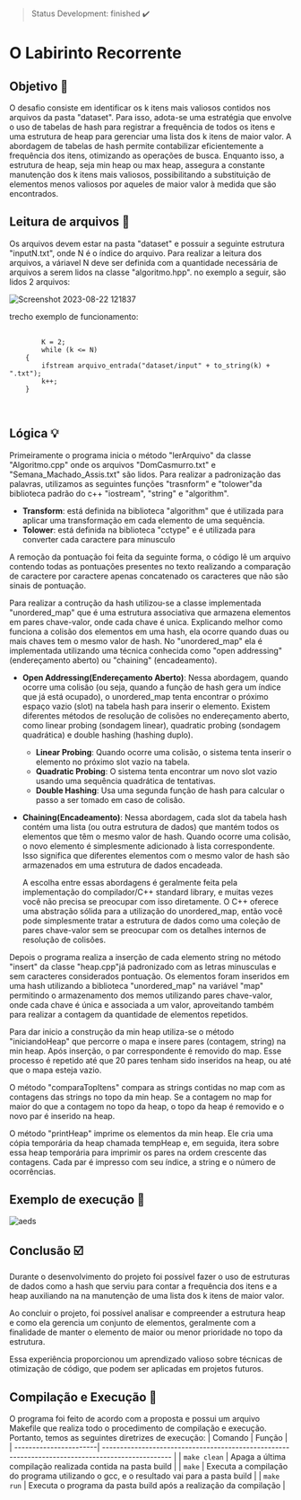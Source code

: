 > Status Development: finished :heavy_check_mark:

# O Labirinto Recorrente

## Objetivo 🎯

O desafio consiste em identificar os k itens mais valiosos contidos nos arquivos da pasta "dataset". Para isso, adota-se uma estratégia que envolve o uso de tabelas de hash para registrar a frequência de todos os itens e uma estrutura de heap para gerenciar uma lista dos k itens de maior valor. A abordagem de tabelas de hash permite contabilizar eficientemente a frequência dos itens, otimizando as operações de busca. Enquanto isso, a estrutura de heap, seja min heap ou max heap, assegura a constante manutenção dos k itens mais valiosos, possibilitando a substituição de elementos menos valiosos por aqueles de maior valor à medida que são encontrados. 

## Leitura de arquivos :file_folder:
 Os arquivos devem estar na pasta "dataset" e possuir a seguinte estrutura "inputN.txt", onde N é o índice do arquivo. Para realizar a leitura dos arquivos, a váriavel N deve ser definida com a quantidade necessária de arquivos a serem lidos na classe "algoritmo.hpp". no exemplo a seguir, são lidos 2 arquivos:

![Screenshot 2023-08-22 121837](https://github.com/teuswx/Top-K-Elementos-Aeds/assets/102326098/73f2bb81-658e-4f05-9739-a73ef2f89516)


 trecho exemplo de funcionamento:

 <pre>
    <code>
        K = 2;
        while (k <= N)
    {
        ifstream arquivo_entrada("dataset/input" + to_string(k) + ".txt");
        k++;
    }
        
    </code> 
</pre>
## Lógica :bulb:

Primeiramente o programa inicia o método "lerArquivo" da classe "Algoritmo.cpp" onde os arquivos "DomCasmurro.txt" e "Semana_Machado_Assis.txt" são lidos. Para realizar a padronização das palavras, utilizamos as seguintes funções "trasnform" e "tolower"da biblioteca padrão do c++ "iostream", "string" e "algorithm".

* **Transform**: está definida na biblioteca "algorithm" que é utilizada para aplicar uma transformação em cada elemento de uma sequência.
* **Tolower**: está definida na biblioteca "cctype" e é utilizada para converter cada caractere para minusculo

A remoção da pontuação foi feita da seguinte forma, o código lê um arquivo contendo todas as pontuações presentes no texto realizando a comparação de caractere por caractere apenas concatenado os caracteres que não são sinais de pontuação.

Para realizar a contrução da hash utilizou-se a classe implementada "unordered_map" que é uma estrutura associativa que armazena elementos em pares chave-valor, onde cada chave é unica.  Explicando melhor como funciona a colisão dos elementos em uma hash, ela ocorre quando duas ou mais chaves tem o mesmo valor de hash. No "unordered_map" ela é implementada utilizando uma técnica conhecida como "open addressing"(endereçamento aberto) ou "chaining" (encadeamento).

* **Open Addressing(Endereçamento Aberto)**: Nessa abordagem, quando ocorre uma colisão (ou seja, quando a função de hash gera um índice que já está ocupado), o unordered_map tenta encontrar o próximo espaço vazio (slot) na tabela hash para inserir o elemento. Existem diferentes métodos de resolução de colisões no endereçamento aberto, como linear probing (sondagem linear), quadratic probing (sondagem quadrática) e double hashing (hashing duplo).
    * **Linear Probing**: Quando ocorre uma colisão, o sistema tenta inserir o elemento no próximo slot vazio na tabela.
    * **Quadratic Probing**: O sistema tenta encontrar um novo slot vazio usando uma sequência quadrática de tentativas.
    * **Double Hashing**: Usa uma segunda função de hash para calcular o passo a ser tomado em caso de colisão.

* **Chaining(Encadeamento)**: Nessa abordagem, cada slot da tabela hash contém uma lista (ou outra estrutura de dados) que mantém todos os elementos que têm o mesmo valor de hash. Quando ocorre uma colisão, o novo elemento é simplesmente adicionado à lista correspondente. Isso significa que diferentes elementos com o mesmo valor de hash são armazenados em uma estrutura de dados encadeada.

    A escolha entre essas abordagens é geralmente feita pela implementação do compilador/C++ standard library, e muitas vezes você não precisa se preocupar com isso diretamente. O C++ oferece uma abstração sólida para a utilização do unordered_map, então você pode simplesmente tratar a estrutura de dados como uma coleção de pares chave-valor sem se preocupar com os detalhes internos de resolução de colisões.

 Depois o programa realiza a inserção de cada elemento string no método "insert" da classe "heap.cpp"já padronizado com as letras minusculas e sem caracteres considerados pontuação. Os elementos foram inseridos em uma hash utilizando a biblioteca "unordered_map" na variável "map" permitindo o armazenamento dos memos utilizando pares chave-valor, onde cada chave é única e associada a um valor, aproveitando também para realizar a contagem da quantidade de elementos repetidos.

 Para dar inicio a construção da min heap utiliza-se o método "iniciandoHeap" que percorre o mapa e insere pares (contagem, string) na min heap. Após inserção, o par correspondente é removido do map. Esse processo é repetido até que 20 pares tenham sido inseridos na heap, ou até que o mapa esteja vazio.
 
 O método "comparaTopItens" compara as strings contidas no map com as contagens das strings no topo da min heap. Se a contagem no map for maior do que a contagem no topo da heap, o topo da heap é removido e o novo par é inserido na heap.

O método "printHeap" imprime os elementos da min heap. Ele cria uma cópia temporária da heap chamada tempHeap e, em seguida, itera sobre essa heap temporária para imprimir os pares na ordem crescente das contagens. Cada par é impresso com seu índice, a string e o número de ocorrências.

## Exemplo de execução :hammer:
![aeds](https://github.com/teuswx/Top-K-Elementos-Aeds/assets/102326098/b3cba7a4-1c3e-4b4a-bce9-fbab10196481)

## Conclusão :ballot_box_with_check:

Durante o desenvolvimento do projeto foi possível fazer o uso de estruturas de dados como a hash que serviu para contar a frequência dos itens e a heap auxiliando na na manutenção de uma lista dos k itens de maior valor.

Ao concluir o projeto, foi possível analisar e compreender a estrutura heap e como ela gerencia um conjunto de elementos, geralmente com a finalidade de manter o elemento de maior ou menor prioridade no topo da estrutura.

Essa experiência proporcionou um aprendizado valioso sobre técnicas de otimização de código, que podem ser aplicadas em projetos futuros.
## Compilação e Execução :electric_plug:

O programa foi feito de acordo com a proposta e possui um arquivo Makefile que realiza todo o procedimento de compilação e execução. Portanto, temos as seguintes diretrizes de execução:
| Comando                |  Função                                                                                           |                     
| -----------------------| ------------------------------------------------------------------------------------------------- |
|  `make clean`          | Apaga a última compilação realizada contida na pasta build                                        |
|  `make`                | Executa a compilação do programa utilizando o gcc, e o resultado vai para a pasta build           |
|  `make run`            | Executa o programa da pasta build após a realização da compilação                                 |

